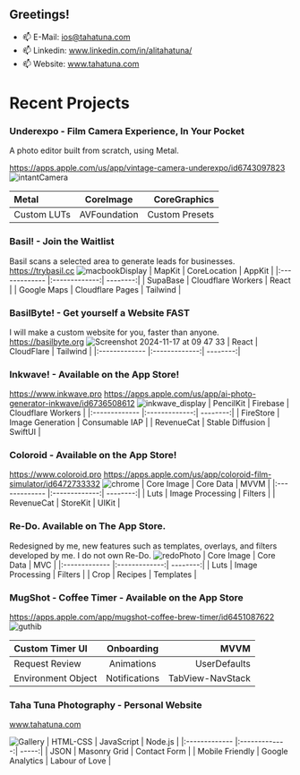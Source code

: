 ## Greetings! 

- 📫 E-Mail: ios@tahatuna.com
- 📫 Linkedin: www.linkedin.com/in/alitahatuna/
- 📫 Website: www.tahatuna.com

# Recent Projects

### Underexpo - Film Camera Experience, In Your Pocket
A photo editor built from scratch, using Metal.

https://apps.apple.com/us/app/vintage-camera-underexpo/id6743097823
![intantCamera](https://github.com/user-attachments/assets/8747adea-1911-4c4d-acf1-e0fbb69484c7)

| Metal | CoreImage | CoreGraphics  |
|:------------- |:-------------:| --------:|
| Custom LUTs  | AVFoundation | Custom Presets |


### Basil! - Join the Waitlist
Basil scans a selected area to generate leads for businesses.
https://trybasil.cc
![macbookDisplay](https://github.com/user-attachments/assets/0f313f14-874a-49ab-aa2a-cedb1a279a73)
| MapKit | CoreLocation | AppKit  |
|:------------- |:-------------:| --------:|
| SupaBase  | Cloudflare Workers | React |
| Google Maps  | Cloudflare Pages | Tailwind |


### BasilByte! - Get yourself a Website FAST
I will make a custom website for you, faster than anyone.
https://basilbyte.org
![Screenshot 2024-11-17 at 09 47 33](https://github.com/user-attachments/assets/54c15b68-9bf3-4916-b095-d7aef1511f07)
| React | CloudFlare | Tailwind  |
|:------------- |:-------------:| --------:|


### Inkwave! - Available on the App Store!
https://www.inkwave.pro
https://apps.apple.com/us/app/ai-photo-generator-inkwave/id6736508612
![inkwave_display](https://github.com/user-attachments/assets/ffcc4808-5078-44e8-9fd6-85ba736e51b2)
| PencilKit | Firebase | Cloudflare Workers  |
|:------------- |:-------------:| --------:|
| FireStore  | Image Generation | Consumable IAP |
| RevenueCat  | Stable Diffusion | SwiftUI |

### Coloroid - Available on the App Store!
https://www.coloroid.pro
https://apps.apple.com/us/app/coloroid-film-simulator/id6472733332
![chrome](https://github.com/TahaTuna1/TahaTuna1/assets/119931873/575c34a1-a02b-4e3b-825a-74e4c0125cd9)
| Core Image | Core Data | MVVM  |
|:------------- |:-------------:| --------:|
| Luts  | Image Processing | Filters |
| RevenueCat  | StoreKit | UIKit |

### Re-Do. Available on The App Store.
Redesigned by me, new features such as templates, overlays, and filters developed by me. I do not own Re-Do.
![redoPhoto](https://github.com/TahaTuna1/TahaTuna1/assets/119931873/2b702434-6610-4520-8f9e-263ac48a0aa7)
| Core Image | Core Data | MVC  |
|:------------- |:-------------:| --------:|
| Luts  | Image Processing | Filters |
| Crop  | Recipes | Templates |


### MugShot - Coffee Timer - Available on the App Store
https://apps.apple.com/app/mugshot-coffee-brew-timer/id6451087622
![guthib](https://github.com/TahaTuna1/TahaTuna1/assets/119931873/1a9ec06c-f309-4702-835e-d028c864214d)

| Custom Timer UI | Onboarding | MVVM  |
|:------------- |:-------------:| --------:|
| Request Review  | Animations | UserDefaults |
| Environment Object | Notifications | TabView-NavStack |


### Taha Tuna Photography - Personal Website
www.tahatuna.com

![Gallery](https://user-images.githubusercontent.com/119931873/234128232-b94983ea-a488-4528-8c59-d3ef75a772d9.jpg)
| HTML-CSS | JavaScript | Node.js  |
|:------------- |:-------------:| -----:|
| JSON  | Masonry Grid | Contact Form |
| Mobile Friendly | Google Analytics | Labour of Love |
